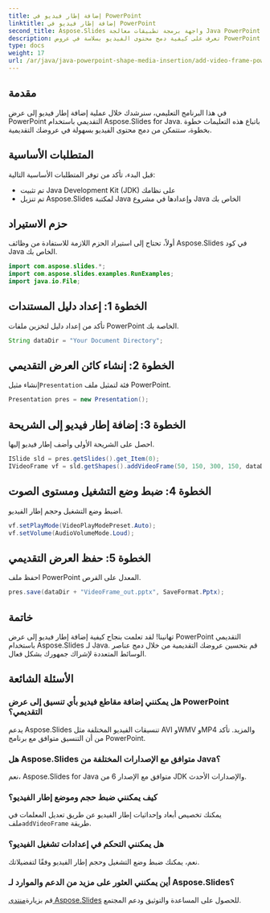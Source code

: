 ```yaml
---
title: إضافة إطار فيديو في PowerPoint
linktitle: إضافة إطار فيديو في PowerPoint
second_title: Aspose.Slides واجهة برمجة تطبيقات معالجة Java PowerPoint
description: تعرف على كيفية دمج محتوى الفيديو بسلاسة في عروض PowerPoint التقديمية باستخدام Aspose.Slides لـ Java. تحتوي شرائحك على عناصر الوسائط المتعددة لإشراك جمهورك.
type: docs
weight: 17
url: /ar/java/java-powerpoint-shape-media-insertion/add-video-frame-powerpoint/
---
```

## مقدمة
في هذا البرنامج التعليمي، سنرشدك خلال عملية إضافة إطار فيديو إلى عرض PowerPoint التقديمي باستخدام Aspose.Slides for Java. باتباع هذه التعليمات خطوة بخطوة، ستتمكن من دمج محتوى الفيديو بسهولة في عروضك التقديمية.
## المتطلبات الأساسية
قبل البدء، تأكد من توفر المتطلبات الأساسية التالية:
- تم تثبيت Java Development Kit (JDK) على نظامك
- تم تنزيل Aspose.Slides لمكتبة Java وإعدادها في مشروع Java الخاص بك
## حزم الاستيراد
أولاً، تحتاج إلى استيراد الحزم اللازمة للاستفادة من وظائف Aspose.Slides في كود Java الخاص بك. 
```java
import com.aspose.slides.*;
import com.aspose.slides.examples.RunExamples;
import java.io.File;
```
## الخطوة 1: إعداد دليل المستندات
تأكد من إعداد دليل لتخزين ملفات PowerPoint الخاصة بك.
```java
String dataDir = "Your Document Directory";
```
## الخطوة 2: إنشاء كائن العرض التقديمي
 إنشاء مثيل`Presentation` فئة لتمثيل ملف PowerPoint.
```java
Presentation pres = new Presentation();
```
## الخطوة 3: إضافة إطار فيديو إلى الشريحة
احصل على الشريحة الأولى وأضف إطار فيديو إليها.
```java
ISlide sld = pres.getSlides().get_Item(0);
IVideoFrame vf = sld.getShapes().addVideoFrame(50, 150, 300, 150, dataDir + "video1.avi");
```
## الخطوة 4: ضبط وضع التشغيل ومستوى الصوت
اضبط وضع التشغيل وحجم إطار الفيديو.
```java
vf.setPlayMode(VideoPlayModePreset.Auto);
vf.setVolume(AudioVolumeMode.Loud);
```
## الخطوة 5: حفظ العرض التقديمي
احفظ ملف PowerPoint المعدل على القرص.
```java
pres.save(dataDir + "VideoFrame_out.pptx", SaveFormat.Pptx);
```
## خاتمة
تهانينا! لقد تعلمت بنجاح كيفية إضافة إطار فيديو إلى عرض PowerPoint التقديمي باستخدام Aspose.Slides لـ Java. قم بتحسين عروضك التقديمية من خلال دمج عناصر الوسائط المتعددة لإشراك جمهورك بشكل فعال.
## الأسئلة الشائعة
### هل يمكنني إضافة مقاطع فيديو بأي تنسيق إلى عرض PowerPoint التقديمي؟
يدعم Aspose.Slides تنسيقات الفيديو المختلفة مثل AVI وWMV وMP4 والمزيد. تأكد من أن التنسيق متوافق مع برنامج PowerPoint.
### هل Aspose.Slides متوافق مع الإصدارات المختلفة من Java؟
نعم، Aspose.Slides for Java متوافق مع الإصدار 6 من JDK والإصدارات الأحدث.
### كيف يمكنني ضبط حجم وموضع إطار الفيديو؟
 يمكنك تخصيص أبعاد وإحداثيات إطار الفيديو عن طريق تعديل المعلمات في ملف`addVideoFrame` طريقة.
### هل يمكنني التحكم في إعدادات تشغيل الفيديو؟
نعم، يمكنك ضبط وضع التشغيل وحجم إطار الفيديو وفقًا لتفضيلاتك.
### أين يمكنني العثور على مزيد من الدعم والموارد لـ Aspose.Slides؟
 قم بزيارة[منتدى Aspose.Slides](https://forum.aspose.com/c/slides/11) للحصول على المساعدة والتوثيق ودعم المجتمع.